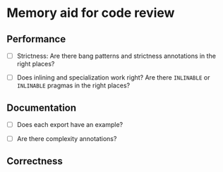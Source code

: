 # Memory aid for code review

## Performance

* [ ] Strictness: Are there bang patterns and strictness annotations
      in the right places?

* [ ] Does inlining and specialization work right? Are there `INLINABLE` or
      `INLINABLE` pragmas in the right places?

## Documentation

* [ ] Does each export have an example?

* [ ] Are there complexity annotations?

## Correctness

